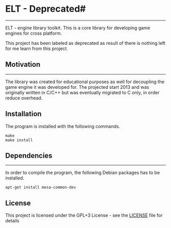# ELT - Deprecated#
-----
ELT - engine library toolkit. This is a core library for developing game engines for cross platform.

This project has been labeled as deprecated as result of there is nothing left for me learn from this project.

## Motivation
----
The library was created for educational purposes as well for decoupling the game engine it was developed for. The projected start 2013 and was originally written in C/C++ but was eventually migrated to C only, in order reduce overhead.

## Installation ##
The program is installed with the following commands.
```
make
make install
```

## Dependencies ##
----------------
In order to compile the program, the following Debian packages has to be installed.
```
apt-get install mesa-common-dev
```

## License ##

This project is licensed under the GPL+3 License - see the [LICENSE](LICENSE) file for details
